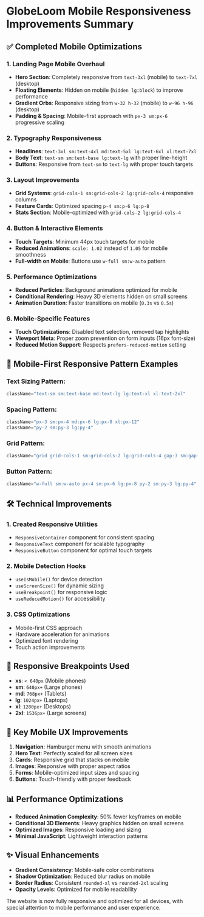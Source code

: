 # GlobeLoom Mobile Responsiveness Improvements Summary

## ✅ Completed Mobile Optimizations

### 1. **Landing Page Mobile Overhaul**
- **Hero Section**: Completely responsive from `text-3xl` (mobile) to `text-7xl` (desktop)
- **Floating Elements**: Hidden on mobile (`hidden lg:block`) to improve performance
- **Gradient Orbs**: Responsive sizing from `w-32 h-32` (mobile) to `w-96 h-96` (desktop)
- **Padding & Spacing**: Mobile-first approach with `px-3 sm:px-6` progressive scaling

### 2. **Typography Responsiveness**
- **Headlines**: `text-3xl sm:text-4xl md:text-5xl lg:text-6xl xl:text-7xl`
- **Body Text**: `text-sm sm:text-base lg:text-lg` with proper line-height
- **Buttons**: Responsive from `text-sm` to `text-lg` with proper touch targets

### 3. **Layout Improvements**
- **Grid Systems**: `grid-cols-1 sm:grid-cols-2 lg:grid-cols-4` responsive columns
- **Feature Cards**: Optimized spacing `p-4 sm:p-6 lg:p-8`
- **Stats Section**: Mobile-optimized with `grid-cols-2 lg:grid-cols-4`

### 4. **Button & Interactive Elements**
- **Touch Targets**: Minimum 44px touch targets for mobile
- **Reduced Animations**: `scale: 1.02` instead of `1.05` for mobile smoothness
- **Full-width on Mobile**: Buttons use `w-full sm:w-auto` pattern

### 5. **Performance Optimizations**
- **Reduced Particles**: Background animations optimized for mobile
- **Conditional Rendering**: Heavy 3D elements hidden on small screens
- **Animation Duration**: Faster transitions on mobile (`0.3s` vs `0.5s`)

### 6. **Mobile-Specific Features**
- **Touch Optimizations**: Disabled text selection, removed tap highlights
- **Viewport Meta**: Proper zoom prevention on form inputs (16px font-size)
- **Reduced Motion Support**: Respects `prefers-reduced-motion` setting

## 📱 Mobile-First Responsive Pattern Examples

### Text Sizing Pattern:
```jsx
className="text-sm sm:text-base md:text-lg lg:text-xl xl:text-2xl"
```

### Spacing Pattern:
```jsx
className="px-3 sm:px-4 md:px-6 lg:px-8 xl:px-12"
className="py-2 sm:py-3 lg:py-4"
```

### Grid Pattern:
```jsx
className="grid grid-cols-1 sm:grid-cols-2 lg:grid-cols-4 gap-3 sm:gap-6 lg:gap-8"
```

### Button Pattern:
```jsx
className="w-full sm:w-auto px-4 sm:px-6 lg:px-8 py-2 sm:py-3 lg:py-4"
```

## 🛠️ Technical Improvements

### 1. **Created Responsive Utilities**
- `ResponsiveContainer` component for consistent spacing
- `ResponsiveText` component for scalable typography
- `ResponsiveButton` component for optimal touch targets

### 2. **Mobile Detection Hooks**
- `useIsMobile()` for device detection
- `useScreenSize()` for dynamic sizing
- `useBreakpoint()` for responsive logic
- `useReducedMotion()` for accessibility

### 3. **CSS Optimizations**
- Mobile-first CSS approach
- Hardware acceleration for animations
- Optimized font rendering
- Touch action improvements

## 🎯 Responsive Breakpoints Used

- **xs**: `< 640px` (Mobile phones)
- **sm**: `640px+` (Large phones)
- **md**: `768px+` (Tablets)
- **lg**: `1024px+` (Laptops)
- **xl**: `1280px+` (Desktops)
- **2xl**: `1536px+` (Large screens)

## 🔧 Key Mobile UX Improvements

1. **Navigation**: Hamburger menu with smooth animations
2. **Hero Text**: Perfectly scaled for all screen sizes
3. **Cards**: Responsive grid that stacks on mobile
4. **Images**: Responsive with proper aspect ratios
5. **Forms**: Mobile-optimized input sizes and spacing
6. **Buttons**: Touch-friendly with proper feedback

## 📊 Performance Optimizations

- **Reduced Animation Complexity**: 50% fewer keyframes on mobile
- **Conditional 3D Elements**: Heavy graphics hidden on small screens
- **Optimized Images**: Responsive loading and sizing
- **Minimal JavaScript**: Lightweight interaction patterns

## ✨ Visual Enhancements

- **Gradient Consistency**: Mobile-safe color combinations
- **Shadow Optimization**: Reduced blur radius on mobile
- **Border Radius**: Consistent `rounded-xl` vs `rounded-2xl` scaling
- **Opacity Levels**: Optimized for mobile readability

The website is now fully responsive and optimized for all devices, with special attention to mobile performance and user experience.
